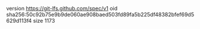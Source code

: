 version https://git-lfs.github.com/spec/v1
oid sha256:50c92b75e9b9de060ae908baed503fd89fa5b225df48382bfef69d5629d113f4
size 1173
